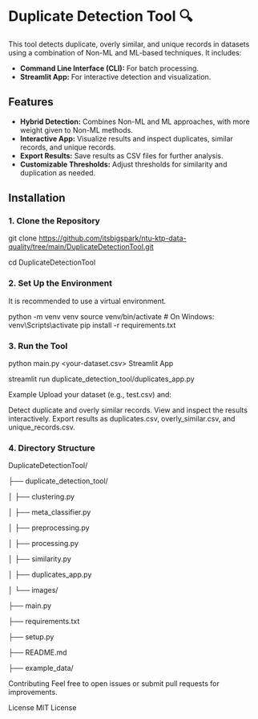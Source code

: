 # Duplicate Detection Tool 🔍

This tool detects duplicate, overly similar, and unique records in datasets using a combination of Non-ML and ML-based techniques. It includes:
- **Command Line Interface (CLI):** For batch processing.
- **Streamlit App:** For interactive detection and visualization.

## Features
- **Hybrid Detection:** Combines Non-ML and ML approaches, with more weight given to Non-ML methods.
- **Interactive App:** Visualize results and inspect duplicates, similar records, and unique records.
- **Export Results:** Save results as CSV files for further analysis.
- **Customizable Thresholds:** Adjust thresholds for similarity and duplication as needed.

## Installation

### 1. Clone the Repository

git clone https://github.com/itsbigspark/ntu-ktp-data-quality/tree/main/DuplicateDetectionTool.git

cd DuplicateDetectionTool

### 2. Set Up the Environment
It is recommended to use a virtual environment.

python -m venv venv
source venv/bin/activate  # On Windows: venv\Scripts\activate
pip install -r requirements.txt

### 3. Run the Tool

python main.py <your-dataset.csv>
Streamlit App

streamlit run duplicate_detection_tool/duplicates_app.py



Example
Upload your dataset (e.g., test.csv) and:

Detect duplicate and overly similar records.
View and inspect the results interactively.
Export results as duplicates.csv, overly_similar.csv, and unique_records.csv.


### 4. Directory Structure

DuplicateDetectionTool/

├── duplicate_detection_tool/

│   ├── clustering.py

│   ├── meta_classifier.py

│   ├── preprocessing.py

│   ├── processing.py

│   ├── similarity.py

│   ├── duplicates_app.py

│   └── images/

├── main.py

├── requirements.txt

├── setup.py

├── README.md

├── example_data/


Contributing
Feel free to open issues or submit pull requests for improvements.

License
MIT License

